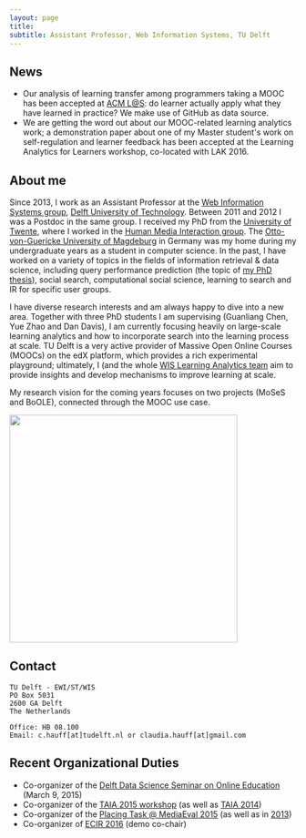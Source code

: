 ```yaml
---
layout: page
title:  
subtitle: Assistant Professor, Web Information Systems, TU Delft
---
```


## News

- Our analysis of learning transfer among programmers taking a MOOC has been accepted at [ACM L@S](http://learningatscale.acm.org/las2016/): 
do learner actually apply what they have learned in practice? We make use of GitHub as data source.
- We are getting the word out about our MOOC-related learning analytics work; a demonstration paper 
about one of my Master student's work on self-regulation and learner feedback has been accepted at 
the Learning Analytics for Learners workshop, co-located with LAK 2016.

## About me

Since 2013, I work as an Assistant Professor at the [Web Information Systems group](http://www.wis.ewi.tudelft.nl/),
 [Delft University of Technology](http://www.tudelft.nl/). Between 2011 and 2012 I was a Postdoc in the same group.
I received my PhD from the [University of Twente](https://www.utwente.nl/), where I worked in the 
[Human Media Interaction group](http://hmi.ewi.utwente.nl/). 
The [Otto-von-Guericke University of Magdeburg](https://www.uni-magdeburg.de/) in Germany was 
my home during my undergraduate years as a student in computer science.
In the past, I have worked on a variety of topics in the fields of information retrieval & data science, 
including query performance prediction (the topic of [my PhD thesis](../documents/publications/thesis.pdf)), 
social search, computational social science, 
learning to search and IR for specific user groups.

I have diverse research interests and am always happy to dive into a new area. Together with three PhD students 
I am supervising (Guanliang Chen, Yue Zhao and Dan Davis), I am currently focusing heavily on large-scale learning analytics 
and how to incorporate search into the learning process at scale. TU Delft is a very active provider of 
Massive Open Online Courses (MOOCs) on the edX platform, which provides a rich experimental playground; 
ultimately, I (and the whole [WIS Learning Analytics team](http://www.wis.ewi.tudelft.nl/projects/learning-analytics/) 
aim to provide insights and develop mechanisms to improve learning at scale.

My research vision for the coming years focuses on two projects (MoSeS and BoOLE), connected through the MOOC use case.

<img src="../img/vision.png" height="400px">

## Contact

```
TU Delft - EWI/ST/WIS
PO Box 5031
2600 GA Delft
The Netherlands

Office: HB 08.100
Email: c.hauff[at]tudelft.nl or claudia.hauff[at]gmail.com
```

## Recent Organizational Duties

- Co-organizer of the [Delft Data Science Seminar on Online Education](http://www.delftdatascience.tudelft.nl/about-dds/dds-online-education/) (March 9, 2015)
- Co-organizer of the [TAIA 2015 workshop](http://research.microsoft.com/en-us/people/milads/taia2015.aspx) (as well as [TAIA 2014](http://research.microsoft.com/en-us/people/milads/taia2014.aspx))
- Co-organizer of the [Placing Task @ MediaEval 2015](http://www.multimediaeval.org/mediaeval2015/placing2015/) (as well as in [2013](http://www.multimediaeval.org/mediaeval2013/placing2013/))
- Co-organizer of [ECIR 2016](http://ecir2016.dei.unipd.it/) (demo co-chair)
